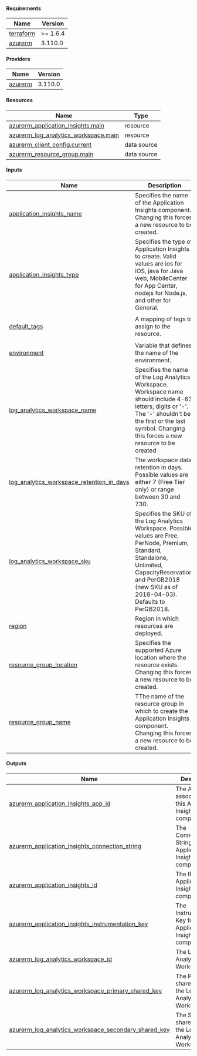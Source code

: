 <!-- BEGIN_TF_DOCS -->
#### Requirements

| Name | Version |
|------|---------|
| <a name="requirement_terraform"></a> [terraform](#requirement\_terraform) | >= 1.6.4 |
| <a name="requirement_azurerm"></a> [azurerm](#requirement\_azurerm) | 3.110.0 |

#### Providers

| Name | Version |
|------|---------|
| <a name="provider_azurerm"></a> [azurerm](#provider\_azurerm) | 3.110.0 |

#### Resources

| Name | Type |
|------|------|
| [azurerm_application_insights.main](https://registry.terraform.io/providers/hashicorp/azurerm/3.110.0/docs/resources/application_insights) | resource |
| [azurerm_log_analytics_workspace.main](https://registry.terraform.io/providers/hashicorp/azurerm/3.110.0/docs/resources/log_analytics_workspace) | resource |
| [azurerm_client_config.current](https://registry.terraform.io/providers/hashicorp/azurerm/3.110.0/docs/data-sources/client_config) | data source |
| [azurerm_resource_group.main](https://registry.terraform.io/providers/hashicorp/azurerm/3.110.0/docs/data-sources/resource_group) | data source |

#### Inputs

| Name | Description | Type | Default | Required |
|------|-------------|------|---------|:--------:|
| <a name="input_application_insights_name"></a> [application\_insights\_name](#input\_application\_insights\_name) | Specifies the name of the Application Insights component. Changing this forces a new resource to be created. | `string` | n/a | yes |
| <a name="input_application_insights_type"></a> [application\_insights\_type](#input\_application\_insights\_type) | Specifies the type of Application Insights to create. Valid values are ios for iOS, java for Java web, MobileCenter for App Center, nodejs for Node.js, and other for General. | `string` | `"web"` | no |
| <a name="input_default_tags"></a> [default\_tags](#input\_default\_tags) | A mapping of tags to assign to the resource. | `map(any)` | <pre>{<br>  "ManagedByTerraform": "True"<br>}</pre> | no |
| <a name="input_environment"></a> [environment](#input\_environment) | Variable that defines the name of the environment. | `string` | `"dev"` | no |
| <a name="input_log_analytics_workspace_name"></a> [log\_analytics\_workspace\_name](#input\_log\_analytics\_workspace\_name) | Specifies the name of the Log Analytics Workspace. Workspace name should include 4-63 letters, digits or '-'. The '-' shouldn't be the first or the last symbol. Changing this forces a new resource to be created | `string` | n/a | yes |
| <a name="input_log_analytics_workspace_retention_in_days"></a> [log\_analytics\_workspace\_retention\_in\_days](#input\_log\_analytics\_workspace\_retention\_in\_days) | The workspace data retention in days. Possible values are either 7 (Free Tier only) or range between 30 and 730. | `number` | `"30"` | no |
| <a name="input_log_analytics_workspace_sku"></a> [log\_analytics\_workspace\_sku](#input\_log\_analytics\_workspace\_sku) | Specifies the SKU of the Log Analytics Workspace. Possible values are Free, PerNode, Premium, Standard, Standalone, Unlimited, CapacityReservation, and PerGB2018 (new SKU as of 2018-04-03). Defaults to PerGB2018. | `string` | `"PerGB2018"` | no |
| <a name="input_region"></a> [region](#input\_region) | Region in which resources are deployed. | `string` | `"weu"` | no |
| <a name="input_resource_group_location"></a> [resource\_group\_location](#input\_resource\_group\_location) | Specifies the supported Azure location where the resource exists. Changing this forces a new resource to be created. | `string` | `"West Europe"` | no |
| <a name="input_resource_group_name"></a> [resource\_group\_name](#input\_resource\_group\_name) | TThe name of the resource group in which to create the Application Insights component. Changing this forces a new resource to be created. | `string` | n/a | yes |

#### Outputs

| Name | Description |
|------|-------------|
| <a name="output_azurerm_application_insights_app_id"></a> [azurerm\_application\_insights\_app\_id](#output\_azurerm\_application\_insights\_app\_id) | The App ID associated with this Application Insights component. |
| <a name="output_azurerm_application_insights_connection_string"></a> [azurerm\_application\_insights\_connection\_string](#output\_azurerm\_application\_insights\_connection\_string) | The Connection String for this Application Insights component. |
| <a name="output_azurerm_application_insights_id"></a> [azurerm\_application\_insights\_id](#output\_azurerm\_application\_insights\_id) | The ID of the Application Insights component. |
| <a name="output_azurerm_application_insights_instrumentation_key"></a> [azurerm\_application\_insights\_instrumentation\_key](#output\_azurerm\_application\_insights\_instrumentation\_key) | The Instrumentation Key for this Application Insights component. |
| <a name="output_azurerm_log_analytics_workspace_id"></a> [azurerm\_log\_analytics\_workspace\_id](#output\_azurerm\_log\_analytics\_workspace\_id) | The Log Analytics Workspace ID. |
| <a name="output_azurerm_log_analytics_workspace_primary_shared_key"></a> [azurerm\_log\_analytics\_workspace\_primary\_shared\_key](#output\_azurerm\_log\_analytics\_workspace\_primary\_shared\_key) | The Primary shared key for the Log Analytics Workspace. |
| <a name="output_azurerm_log_analytics_workspace_secondary_shared_key"></a> [azurerm\_log\_analytics\_workspace\_secondary\_shared\_key](#output\_azurerm\_log\_analytics\_workspace\_secondary\_shared\_key) | The Secondary shared key for the Log Analytics Workspace. |
<!-- END_TF_DOCS -->